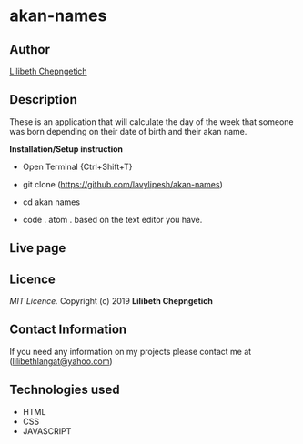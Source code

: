 # akan-names



## Author

[Lilibeth Chepngetich]()

## Description

These is an application that will calculate the day of the week that someone was born depending on their date of birth and their akan name.

**Installation/Setup instruction**

* Open Terminal {Ctrl+Shift+T}

* git clone (https://github.com/lavylipesh/akan-names)


* cd akan names

* code . atom . based on the text editor you have.
## Live page


## Licence
*MIT Licence.*
Copyright (c) 2019 **Lilibeth Chepngetich**

## Contact Information
If you need any information on my projects please contact me at (lilibethlangat@yahoo.com)

## Technologies used
* HTML
* CSS
* JAVASCRIPT

